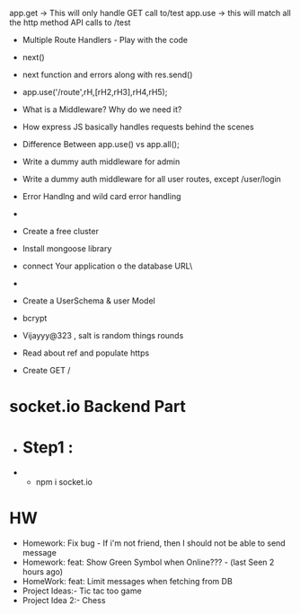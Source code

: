  app.get -> This will only handle GET call to/test 
 app.use -> this will match all the http method API calls  to /test



- Multiple Route Handlers - Play with  the code
- next()
- next function and errors along with res.send()
- app.use('/route',rH,[rH2,rH3],rH4,rH5);

- What is a Middleware? Why do we need it?
- How express JS basically handles requests behind the scenes
- Difference Between app.use() vs app.all();
- Write a dummy auth middleware for admin
- Write a dummy auth middleware for all user routes,  except /user/login
- Error Handlng and wild card error handling


- 
- Create a free cluster
- Install mongoose library
- connect Your application o the database URL\
- 

- Create a UserSchema & user Model

- bcrypt 
- Vijayyy@323 , salt is random things rounds

- Read about ref and populate https
- Create GET /

# socket.io Backend Part
- # Step1 :
- - npm i socket.io


# HW
- Homework: Fix bug - If i'm not friend, then I should not be able to send message
- Homework: feat: Show Green Symbol when Online??? - (last Seen 2 hours ago)
- HomeWork: feat: Limit messages when fetching from DB
- Project Ideas:- Tic tac too game
- Project Idea 2:-  Chess